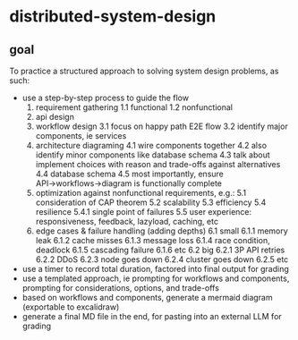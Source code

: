 # distributed-system-design
## goal
To practice a structured approach to solving system design problems, as such:
- use a step-by-step process to guide the flow
  1. requirement gathering
  1.1 functional
  1.2 nonfunctional
  2. api design
  3. workflow design 
    3.1 focus on happy path E2E flow
    3.2 identify major components, ie services
  4. architecture diagraming
    4.1 wire components together
    4.2 also identify minor components like database schema
    4.3 talk about implement choices with reason and trade-offs against alternatives
    4.4 database schema
    4.5 most importantly, ensure API→workflows→diagram is functionally complete
  5. optimization against nonfunctional requirements, e.g.:
    5.1 consideration of CAP theorem
    5.2 scalability
    5.3 efficiency
    5.4 resilience
        5.4.1 single point of failures
    5.5 user experience: responsiveness, feedback, lazyload, caching, etc
  6. edge cases & failure handling (adding depths)
    6.1 small 
        6.1.1 memory leak
        6.1.2 cache misses
        6.1.3 message loss
        6.1.4 race condition, deadlock
        6.1.5 cascading failure
        6.1.6 etc
    6.2 big
        6.2.1 3P API retries
        6.2.2 DDoS
        6.2.3 node goes down
        6.2.4 cluster goes down
        6.2.5 etc
- use a timer to record total duration, factored into final output for grading
- use a templated approach, ie prompting for workflows and components, prompting for considerations, options, and trade-offs
- based on workflows and components, generate a mermaid diagram (exportable to excalidraw)
- generate a final MD file in the end, for pasting into an external LLM for grading
